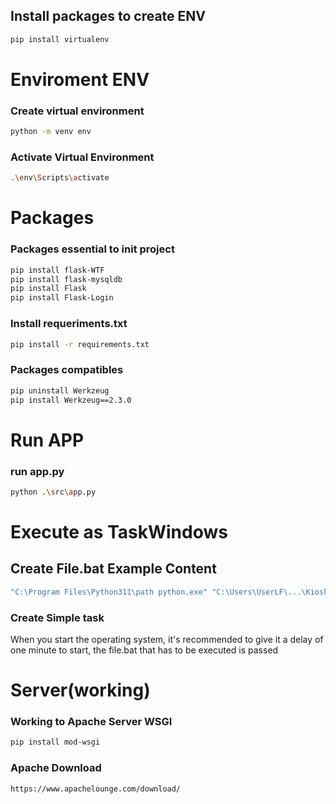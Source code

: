 

## Install packages to create ENV

```bash
pip install virtualenv
```
# Enviroment ENV

### Create virtual environment

```bash
python -m venv env
```

### Activate Virtual Environment

```bash
.\env\Scripts\activate
```
# Packages
### Packages essential to init project
```bash
pip install flask-WTF
pip install flask-mysqldb
pip install Flask
pip install Flask-Login

```

### Install requeriments.txt
```bash
pip install -r requirements.txt
```

### Packages compatibles
```bash
pip uninstall Werkzeug 
pip install Werkzeug==2.3.0
```

# Run APP
### run app.py
```bash
python .\src\app.py
```

# Execute as TaskWindows

## Create File.bat Example Content
```bash
"C:\Program Files\Python311\path python.exe" "C:\Users\UserLF\...\Kiosko\src\app.py"
```

### Create Simple task 

When you start the operating system, it's recommended to give it a delay of one minute to start, the file.bat that has to be executed is passed


# Server(working)

### Working to Apache Server WSGI
```bash
pip install mod-wsgi
```
### Apache Download
```bash
https://www.apachelounge.com/download/
```


